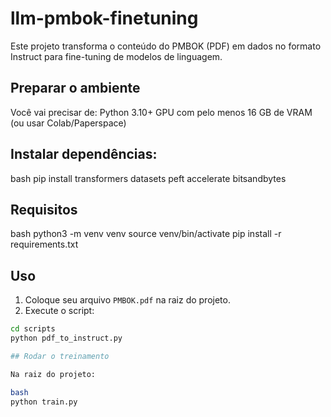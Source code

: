 # llm-pmbok-finetuning
Este projeto transforma o conteúdo do PMBOK (PDF) em dados no formato Instruct para fine-tuning de modelos de linguagem.

## Preparar o ambiente
Você vai precisar de:
Python 3.10+
GPU com pelo menos 16 GB de VRAM (ou usar Colab/Paperspace)

## Instalar dependências:
bash
pip install transformers datasets peft accelerate bitsandbytes

## Requisitos
bash
python3 -m venv venv
source venv/bin/activate
pip install -r requirements.txt


## Uso

1. Coloque seu arquivo `PMBOK.pdf` na raiz do projeto.
2. Execute o script:

```bash
cd scripts
python pdf_to_instruct.py

## Rodar o treinamento

Na raiz do projeto:

bash
python train.py
